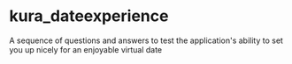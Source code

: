# kura_dateexperience
A sequence of questions and answers to test the application's ability to set you up nicely for an enjoyable virtual date
